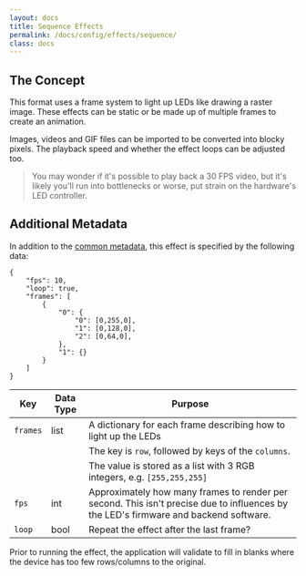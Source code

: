 ```yaml
---
layout: docs
title: Sequence Effects
permalink: /docs/config/effects/sequence/
class: docs
---
```


## The Concept

This format uses a frame system to light up LEDs like drawing a raster image.
These effects can be static or be made up of multiple frames to create an animation.

Images, videos and GIF files can be imported to be converted into blocky
pixels. The playback speed and whether the effect loops can be adjusted too.

> You may wonder if it's possible to play back a 30 FPS video, but it's
> likely you'll run into bottlenecks or worse, put strain on the hardware's
> LED controller.


## Additional Metadata

In addition to the [common metadata](../#common-metadata), this effect is
specified by the following data:

```
{
    "fps": 10,
    "loop": true,
    "frames": [
        {
            "0": {
                "0": [0,255,0],
                "1": [0,128,0],
                "2": [0,64,0],
            },
            "1": {}
        }
    ]
}
```

| Key           | Data Type | Purpose                                       |
| ------------- | --------- | --------------------------------------------- |
| `frames`      | list      | A dictionary for each frame describing how to light up the LEDs
|               |           | The key is `row`, followed by keys of the `columns`.
|               |           | The value is stored as a list with 3 RGB integers, e.g. `[255,255,255]`
| `fps`         | int       | Approximately how many frames to render per second. This isn't precise due to influences by the LED's firmware and backend software.
| `loop`        | bool      | Repeat the effect after the last frame?

Prior to running the effect, the application will validate to fill in blanks
where the device has too few rows/columns to the original.
